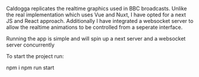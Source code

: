 Caldogga replicates the realtime graphics used in BBC broadcasts. Unlike the real implementation which uses Vue and Nuxt, I have opted for a next JS and React approach. Additionally I have integrated a websocket server to allow the realtime animations to be controlled from a seperate interface.

Running the app is simple and will spin up a next server and a websocket server concurrently

To start the project run:

npm i npm run start